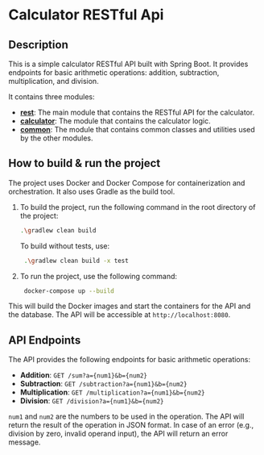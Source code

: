 # Calculator RESTful Api

## Description

This is a simple calculator RESTful API built with Spring Boot. It provides endpoints for basic arithmetic operations:
addition, subtraction, multiplication, and division.

It contains three modules:

- [**rest**](rest): The main module that contains the RESTful API for the calculator.
- [**calculator**](calculator): The module that contains the calculator logic.
- [**common**](common): The module that contains common classes and utilities used by the other modules.

## How to build & run the project

The project uses Docker and Docker Compose for containerization and orchestration. It also uses Gradle as the build
tool.

1. To build the project, run the following command in the root directory of the project:
   ```bash
   .\gradlew clean build
   ```
   To build without tests, use:
   ```bash
    .\gradlew clean build -x test
    ```
2. To run the project, use the following command:
   ```bash
    docker-compose up --build
    ```

This will build the Docker images and start the containers for the API and the database. The API will be accessible at
`http://localhost:8080`.

## API Endpoints

The API provides the following endpoints for basic arithmetic operations:

- **Addition**: `GET /sum?a={num1}&b={num2}`
- **Subtraction**: `GET /subtraction?a={num1}&b={num2}`
- **Multiplication**: `GET /multiplication?a={num1}&b={num2}`
- **Division**: `GET /division?a={num1}&b={num2}`

`num1` and `num2` are the numbers to be used in the operation. The API will return the result of the operation in JSON format.
In case of an error (e.g., division by zero, invalid operand input), the API will return an error message.



